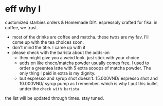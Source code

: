 # eff why I
customized starbies orders & Homemade DIY.
espressoly crafted for fika. 
in coffee, we trust. 

- most of the drinks are coffee and matcha. these twos are my fav. I'll come up with the tea choices soon.
- don't mind the title. I came up with it
- please check with the barista about the adds-on
	- they might give you a weird look. just stick with your choice
	- adds on like choco/matcha powder usually comes free. I used to order a greentea latte with 5 extra scoops of matcha powder. The only thing I paid in extra is my dignity.
	- but espresso and syrup shot doesn't. 15.000VND/ espresso shot and 10.000VND/ syrup pump as I remember. which is why I put this bullet under the `check with barista`

the list will be updated through times. stay tuned. 
